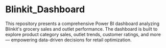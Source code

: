 # Blinkit_Dashboard
This repository presents a comprehensive Power BI dashboard analyzing Blinkit's grocery sales and outlet performance. The dashboard is built to explore product category sales, outlet trends, customer ratings, and more — empowering data-driven decisions for retail optimization.
